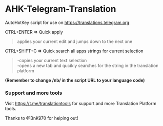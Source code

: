 # AHK-Telegram-Translation
AutoHotKey script for use on https://translations.telegram.org

CTRL+ENTER => Quick apply
>applies your current edit and jumps down to the next one

CTRL+SHIFT+C => Quick search all apps strings for current selection  
>-copies your current text selection  
-opens a new tab and qucikly searches for the string in the translation platform

<b> (Remember to change /nb/ in the script URL to your language code)</b>

### Support and more tools
Visit https://t.me/translationtools for support and more Translation Platform tools.

Thanks to @BnK970 for helping out!
